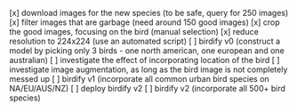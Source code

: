 [x] download images for the new species (to be safe, query for 250 images)
[x] filter images that are garbage (need around 150 good images)
[x] crop the good images, focusing on the bird  (manual selection)
[x] reduce resolution to 224x224 (use an automated script)
[ ] birdify v0 (construct a model by picking only 3 birds - one north american, one european and one australian)
[ ] investigate the effect of incorporating location of the bird
[ ] investigate image augmentation, as long as the bird image is not completely messed up 
[ ] birdify v1 (incorporate all common urban bird species on NA/EU/AUS/NZ) 
[ ] deploy birdify v2 
[ ] birdify v2 (incorporate all 500+ bird species)  
